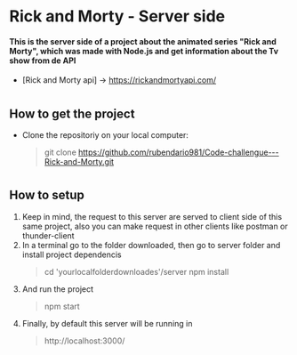 # Rick and Morty - Server side
#### This is the server side of a project about the animated series "Rick and Morty", which was made with Node.js and get information about the Tv show from de API 
- [Rick and Morty api] -> https://rickandmortyapi.com/

#

## How to get the project
- Clone the repositoriy on your local computer:
  > git clone https://github.com/rubendario981/Code-challengue---Rick-and-Morty.git

#

## How to setup 
1. Keep in mind, the request to this server are served to client side of this same project, also you can make request in other clients like postman or thunder-client
1. In a terminal go to the folder downloaded, then go to server folder and install project dependencis
    > cd 'yourlocalfolderdownloades'/server
    > npm install
1. And run the project
    > npm start
1. Finally, by default this server will be running in 
    > http://localhost:3000/